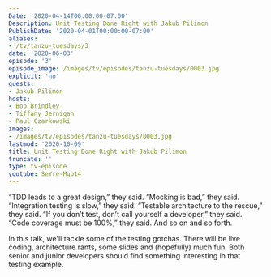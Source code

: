 ```yaml
---
Date: '2020-04-14T00:00:00-07:00'
Description: Unit Testing Done Right with Jakub Pilimon
PublishDate: '2020-04-01T00:00:00-07:00'
aliases:
- /tv/tanzu-tuesdays/3
date: '2020-06-03'
episode: '3'
episode_image: /images/tv/episodes/tanzu-tuesdays/0003.jpg
explicit: 'no'
guests:
- Jakub Pilimon
hosts:
- Bob Brindley
- Tiffany Jernigan
- Paul Czarkowski
images:
- /images/tv/episodes/tanzu-tuesdays/0003.jpg
lastmod: '2020-10-09'
title: Unit Testing Done Right with Jakub Pilimon
truncate: ''
type: tv-episode
youtube: SeYre-Mgb14
---
```


“TDD leads to a great design,” they said. “Mocking is bad,” they said. “Integration testing is slow,” they said. “Testable architecture to the rescue,” they said. “If you don’t test, don’t call yourself a developer,” they said. “Code coverage must be 100%,” they said. And so on and so forth.

In this talk, we'll tackle some of the testing gotchas. There will be live coding, architecture rants, some slides and (hopefully) much fun. Both senior and junior developers should find something interesting in that testing example.